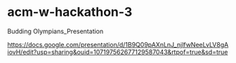 # acm-w-hackathon-3

Budding Olympians_Presentation

https://docs.google.com/presentation/d/1B9Q09pAXnLnJ_njlfwNeeLvLV8gAiovH/edit?usp=sharing&ouid=107197562677129587043&rtpof=true&sd=true
